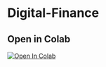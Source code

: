 # Digital-Finance


## Open in Colab

[![Open In Colab](https://colab.research.google.com/assets/colab-badge.svg)](https://colab.research.google.com/github/yiding2022/Digital-Finance/main/stock%20market%20prediction.ipynb')
